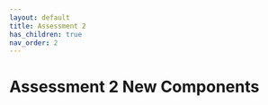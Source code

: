 ```yaml
---
layout: default
title: Assessment 2
has_children: true
nav_order: 2
---
```


# Assessment 2 New Components